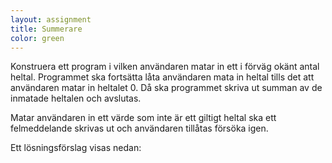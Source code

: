```yaml
---
layout: assignment
title: Summerare
color: green
---
```

Konstruera ett program i vilken användaren matar in ett i förväg okänt antal heltal. Programmet ska fortsätta låta användaren mata in heltal tills det att användaren matar in heltalet 0. Då ska programmet skriva ut summan av de inmatade heltalen och avslutas.

Matar användaren in ett värde som inte är ett giltigt heltal ska ett felmeddelande skrivas ut och användaren tillåtas försöka igen.

Ett lösningsförslag visas nedan: